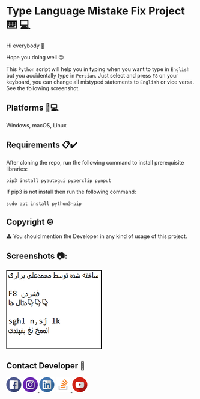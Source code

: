 # Type Language Mistake Fix Project :keyboard: :computer:
Hi everybody :wave:

Hope you doing well :blush:

This `Python` script will help you in typing when you want to type in `English` but you accidentally type in `Persian`.
Just select and press `F8` on your keyboard, you can change all mistyped statements to `English` or vice versa.
See the following screenshot.

## Platforms :iphone::computer:
Windows, macOS, Linux

## Requirements :clipboard::heavy_check_mark:
After cloning the repo, run the following command to install prerequisite libraries:

```
pip3 install pyautogui pyperclip pynput
```

If pip3 is not install then run the following command:

```
sudo apt install python3-pip
```

## Copyright :copyright:
:warning: You should mention the Developer in any kind of usage of this project.

## Screenshots 📷:

<img src="images/sample.gif" width='250px' style="border:2px solid black">


## Contact Developer :link:
<p align="left">
  <a href="https://www.facebook.com/bazzazi" target="_blank" rel="noreferrer"> <img src="https://github.com/bazzazi/RequiredImages/blob/main/facebook.png" width="40px"/></a>
  <a href="http://www.instagram.com/bazzazi" target="_blank" rel="noreferrer"> <img src="https://github.com/bazzazi/RequiredImages/blob/main/instagram.png" width="40px"/> </a>
  <a href="https://www.linkedin.com/in/bazzazi/" target="_blank" rel="noreferrer"><img src="https://github.com/bazzazi/RequiredImages/blob/main/linkedin.png" width="40px"/></a>
  <a href="https://www.stackoverflow.com/users/22125953" target="_blank" rel="noreferrer"><img src="https://github.com/bazzazi/RequiredImages/blob/main/stackoverflow.png" width="40px"/> </a>
  <a href="https://www.youtube.com/@bazzazi" target="_blank" rel="noreferrer"><img src="https://github.com/bazzazi/RequiredImages/blob/main/youtube.png" width="40px"/>  </a>
</p>
